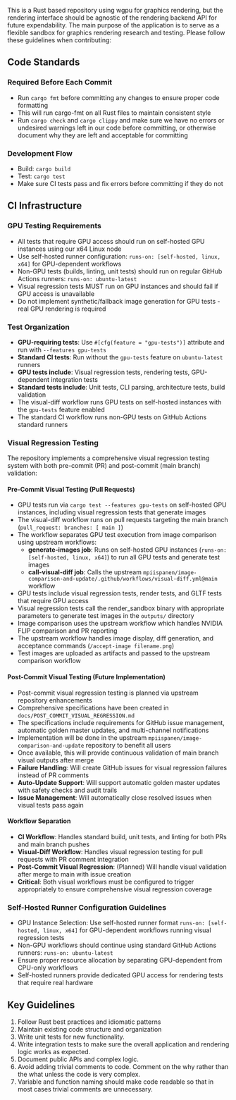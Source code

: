 This is a Rust based repository using wgpu for graphics rendering, but the rendering interface should be agnostic of the rendering backend API for future expendability. The main purpose of the application is to serve as a flexible sandbox for graphics rendering research and testing. Please follow these guidelines when contributing:

## Code Standards

### Required Before Each Commit
- Run `cargo fmt` before committing any changes to ensure proper code formatting
- This will run cargo-fmt on all Rust files to maintain consistent style
- Run `cargo check` and `cargo clippy` and make sure we have no errors or undesired warnings left in our code before committing, or otherwise document why they are left and acceptable for committing

### Development Flow
- Build: `cargo build`
- Test: `cargo test`
- Make sure CI tests pass and fix errors before committing if they do not

## CI Infrastructure

### GPU Testing Requirements
- All tests that require GPU access should run on self-hosted GPU instances using our x64 Linux node
- Use self-hosted runner configuration: `runs-on: [self-hosted, linux, x64]` for GPU-dependent workflows
- Non-GPU tests (builds, linting, unit tests) should run on regular GitHub Actions runners: `runs-on: ubuntu-latest`
- Visual regression tests MUST run on GPU instances and should fail if GPU access is unavailable
- Do not implement synthetic/fallback image generation for GPU tests - real GPU rendering is required

### Test Organization
- **GPU-requiring tests**: Use `#[cfg(feature = "gpu-tests")]` attribute and run with `--features gpu-tests`
- **Standard CI tests**: Run without the `gpu-tests` feature on `ubuntu-latest` runners
- **GPU tests include**: Visual regression tests, rendering tests, GPU-dependent integration tests
- **Standard tests include**: Unit tests, CLI parsing, architecture tests, build validation
- The visual-diff workflow runs GPU tests on self-hosted instances with the `gpu-tests` feature enabled
- The standard CI workflow runs non-GPU tests on GitHub Actions standard runners

### Visual Regression Testing

The repository implements a comprehensive visual regression testing system with both pre-commit (PR) and post-commit (main branch) validation:

#### Pre-Commit Visual Testing (Pull Requests)
- GPU tests run via `cargo test --features gpu-tests` on self-hosted GPU instances, including visual regression tests that generate images
- The visual-diff workflow runs on pull requests targeting the main branch (`pull_request: branches: [ main ]`)
- The workflow separates GPU test execution from image comparison using upstream workflows:
  - **generate-images job**: Runs on self-hosted GPU instances (`runs-on: [self-hosted, linux, x64]`) to run all GPU tests and generate test images
  - **call-visual-diff job**: Calls the upstream `mpiispanen/image-comparison-and-update/.github/workflows/visual-diff.yml@main` workflow
- GPU tests include visual regression tests, render tests, and GLTF tests that require GPU access
- Visual regression tests call the render_sandbox binary with appropriate parameters to generate test images in the `outputs/` directory
- Image comparison uses the upstream workflow which handles NVIDIA FLIP comparison and PR reporting
- The upstream workflow handles image display, diff generation, and acceptance commands (`/accept-image filename.png`)
- Test images are uploaded as artifacts and passed to the upstream comparison workflow

#### Post-Commit Visual Testing (Future Implementation)
- Post-commit visual regression testing is planned via upstream repository enhancements
- Comprehensive specifications have been created in `docs/POST_COMMIT_VISUAL_REGRESSION.md`
- The specifications include requirements for GitHub issue management, automatic golden master updates, and multi-channel notifications
- Implementation will be done in the upstream `mpiispanen/image-comparison-and-update` repository to benefit all users
- Once available, this will provide continuous validation of main branch visual outputs after merge
- **Failure Handling**: Will create GitHub issues for visual regression failures instead of PR comments
- **Auto-Update Support**: Will support automatic golden master updates with safety checks and audit trails
- **Issue Management**: Will automatically close resolved issues when visual tests pass again

#### Workflow Separation
- **CI Workflow**: Handles standard build, unit tests, and linting for both PRs and main branch pushes
- **Visual-Diff Workflow**: Handles visual regression testing for pull requests with PR comment integration
- **Post-Commit Visual Regression**: (Planned) Will handle visual validation after merge to main with issue creation
- **Critical**: Both visual workflows must be configured to trigger appropriately to ensure comprehensive visual regression coverage

### Self-Hosted Runner Configuration Guidelines
- GPU Instance Selection: Use self-hosted runner format `runs-on: [self-hosted, linux, x64]` for GPU-dependent workflows running visual regression tests
- Non-GPU workflows should continue using standard GitHub Actions runners: `runs-on: ubuntu-latest`
- Ensure proper resource allocation by separating GPU-dependent from CPU-only workflows
- Self-hosted runners provide dedicated GPU access for rendering tests that require real hardware

## Key Guidelines
1. Follow Rust best practices and idiomatic patterns
2. Maintain existing code structure and organization
4. Write unit tests for new functionality.
5. Write integration tests to make sure the overall application and rendering logic works as expected.
6. Document public APIs and complex logic.
7. Avoid adding trivial comments to code. Comment on the why rather than the what unless the code is very complex. 
8. Variable and function naming should make code readable so that in most cases trivial comments are unnecessary.